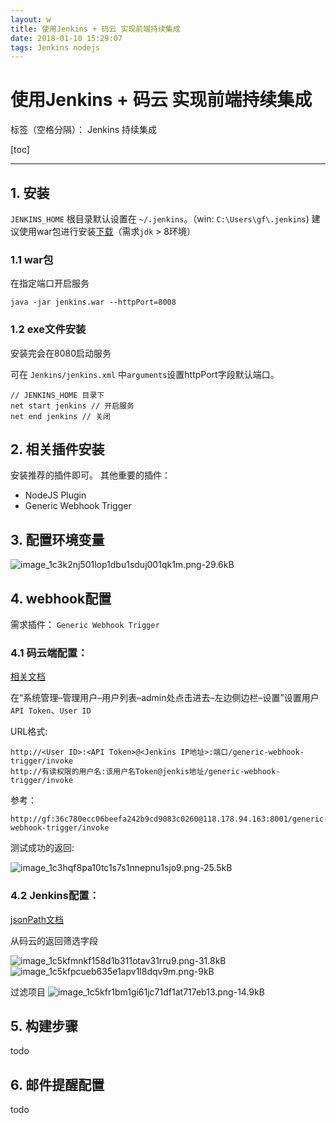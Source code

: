 ```yaml
---
layout: w
title: 使用Jenkins + 码云 实现前端持续集成
date: 2018-01-10 15:29:07
tags: Jenkins nodejs
---
```


# 使用Jenkins + 码云 实现前端持续集成

标签（空格分隔）： Jenkins 持续集成

[toc]

---

## **1. 安装**
`JENKINS_HOME` 根目录默认设置在 `~/.jenkins`。（win: `C:\Users\gf\.jenkins`)
建议使用war包进行安装[下载][1]（需求`jdk` > 8环境）

### **1.1 war包**
在指定端口开启服务
```
java -jar jenkins.war --httpPort=8008
```
### **1.2 exe文件安装**
安装完会在8080启动服务

可在 `Jenkins/jenkins.xml` 中`arguments`设置httpPort字段默认端口。

```
// JENKINS_HOME 目录下
net start jenkins // 开启服务
net end jenkins // 关闭
```
## **2. 相关插件安装**
安装推荐的插件即可。
其他重要的插件：

+  NodeJS Plugin
+  Generic Webhook Trigger

## **3. 配置环境变量**

![image_1c3k2nj501lop1dbu1sduj001qk1m.png-29.6kB][2]



## **4. webhook配置**
需求插件： `Generic Webhook Trigger` 

### 4.1 码云端配置：
[相关文档][3]

在“系统管理–管理用户–用户列表–admin处点击进去–左边侧边栏–设置”设置用户`API Token`、`User ID`

URL格式:

    http://<User ID>:<API Token>@<Jenkins IP地址>:端口/generic-webhook-trigger/invoke 
    http://有读权限的用户名:该用户名Token@jenkis地址/generic-webhook-trigger/invoke

参考：

    http://gf:36c780ecc06beefa242b9cd9083c0260@118.178.94.163:8001/generic-webhook-trigger/invoke

测试成功的返回:

![image_1c3hqf8pa10tc1s7s1nnepnu1sjo9.png-25.5kB][4]


### 4.2 Jenkins配置：
 [jsonPath文档][5]

从码云的返回筛选字段

![image_1c5kfmnkf158d1b311otav31rru9.png-31.8kB][6]
![image_1c5kfpcueb635e1apv1l8dqv9m.png-9kB][7]

过滤项目
![image_1c5kfr1bm1gi61jc71df1at717eb13.png-14.9kB][8]


  [1]: https://wiki.jenkins.io/display/JENKINS/Installing+Jenkins
  [2]: http://static.zybuluo.com/gao1994/kgvedncieq5caeq7nzf4uzu4/image_1c3k2nj501lop1dbu1sduj001qk1m.png
  [3]: http://git.mydoc.io/?t=154711
  [4]: http://static.zybuluo.com/gao1994/y53htlc21m5usuoczl8sveor/image_1c3hqf8pa10tc1s7s1nnepnu1sjo9.png
  [5]: https://github.com/json-path/JsonPath
  [6]: http://static.zybuluo.com/gao1994/b69sk952t7q4bmembbyus78g/image_1c5kfmnkf158d1b311otav31rru9.png
  [7]: http://static.zybuluo.com/gao1994/mjahcx9okyjuh5ibarbxmph2/image_1c5kfpcueb635e1apv1l8dqv9m.png
  [8]: http://static.zybuluo.com/gao1994/8f891lndfw51ikd4xoto6741/image_1c5kfr1bm1gi61jc71df1at717eb13.png
  
## **5. 构建步骤**

todo

## **6. 邮件提醒配置**

todo